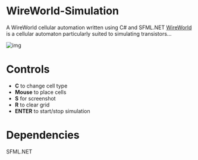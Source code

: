 # WireWorld-Simulation
A WireWorld cellular automation written using C# and SFML.NET
[WireWorld](https://en.wikipedia.org/wiki/Wireworld) is a cellular automaton particularly suited to simulating transistors...

![img](https://i.ibb.co/YjSg21v/sc-1594219241.png)

# Controls
* **C** to change cell type
* **Mouse** to place cells
* **S** for screenshot
* **R** to clear grid
* **ENTER** to start/stop simulation

# Dependencies
SFML.NET 


